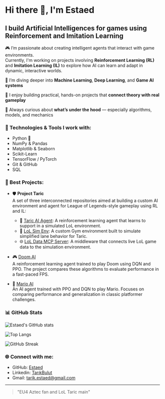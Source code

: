 # Hi there 👋, I'm Estaed

## I build Artificial Intelligences for games using Reinforcement and Imitation Learning

🎮 I’m passionate about creating intelligent agents that interact with game environments.  
Currently, I'm working on projects involving **Reinforcement Learning (RL)** and **Imitation Learning (IL)** to explore how AI can learn and adapt in dynamic, interactive worlds.

🌱 I’m diving deeper into **Machine Learning**, **Deep Learning**, and **Game AI systems**

💼 I enjoy building practical, hands-on projects that **connect theory with real gameplay**

🧠 Always curious about **what’s under the hood** — especially algorithms, models, and mechanics

### 🔧 Technologies & Tools I work with:
- Python 🐍
- NumPy & Pandas
- Matplotlib & Seaborn
- Scikit-Learn
- TensorFlow / PyTorch
- Git & GitHub
- SQL

### 🚀 Best Projects:

- 🛡️ **Project Taric**  
A set of three interconnected repositories aimed at building a custom AI environment and agent for League of Legends-style gameplay using RL and IL:
  - 🔁 [Taric AI Agent](https://github.com/Estaed/Taric_AI_Agent): A reinforcement learning agent that learns to support in a simulated LoL environment.  
  - 🧪 [LoL Sim Env](https://github.com/Estaed/Lol_Sim_Env): A custom Gym environment built to simulate simplified lane behavior for Taric.  
  - 🌐 [LoL Data MCP Server](https://github.com/Estaed/Lol_Data_MCP_Server): A middleware that connects live LoL game data to the simulation environment.

- 🎮 [Doom AI](https://github.com/Estaed/Doom-AI)  
A reinforcement learning agent trained to play Doom using DQN and PPO. The project compares these algorithms to evaluate performance in a fast-paced FPS.

- 🍄 [Mario AI](https://github.com/Estaed/Mario-AI)  
An AI agent trained with PPO and DQN to play Mario. Focuses on comparing performance and generalization in classic platformer challenges.

### 📊 GitHub Stats

![Estaed's GitHub stats](https://github-readme-stats.vercel.app/api?username=Estaed&show_icons=true&theme=tokyonight)

![Top Langs](https://github-readme-stats.vercel.app/api/top-langs/?username=Estaed&layout=compact&theme=tokyonight)

![GitHub Streak](https://github-readme-streak-stats.herokuapp.com?user=Estaed&theme=tokyonight&hide_border=false)

### 🌐 Connect with me:
- GitHub: [Estaed](https://github.com/Estaed)
- Linkedin: [TarıkBulut](https://www.linkedin.com/in/tarıkbulut/)
- Gmail: tarik.estaed@gmail.com

---

> "EU4 Aztec fan and LoL Taric main"
